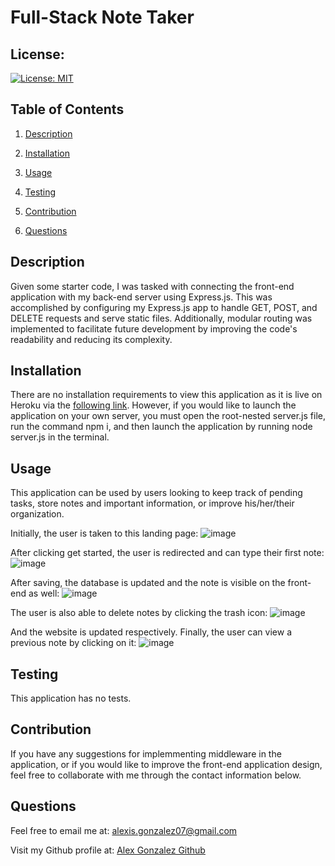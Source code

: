 
# Full-Stack Note Taker

## License:
[![License: MIT](https://img.shields.io/badge/License-MIT-yellow.svg)](https://opensource.org/licenses/MIT)

## Table of Contents
1. [Description](#description)

2. [Installation](#installation)

3. [Usage](#usage)

4. [Testing](#testing)

5. [Contribution](#contribution)

6. [Questions](#questions)



## Description <a name='description'></a>
Given some starter code, I was tasked with connecting the front-end application with my back-end server using Express.js. This was accomplished by configuring my Express.js app to handle GET, POST, and DELETE requests and serve static files. Additionally, modular routing was implemented to facilitate future development by improving the code's readability and reducing its complexity.

## Installation <a name='installation'></a>
There are no installation requirements to view this application as it is live on Heroku via the [following link](https://www.github.com/AlexisGonzalez07). However, if you would like to launch the application on your own server, you must open the root-nested server.js file, run the command npm i, and then launch the application by running node server.js in the terminal.

## Usage <a name='usage'></a>
This application can be used by users looking to keep track of pending tasks, store notes and important information, or improve his/her/their organization.

Initially, the user is taken to this landing page:
![image](./screenshots/Note-Taker-Homepage.png)

After clicking get started, the user is redirected and can type their first note:
![image](./screenshots/Typed-First-Note.png)

After saving, the database is updated and the note is visible on the front-end as well:
![image](./screenshots/Saved-Note.png)

The user is also able to delete notes by clicking the trash icon:
![image](./screenshots/Deleted-Note.png)

And the website is updated respectively. Finally, the user can view a previous note by clicking on it:
![image](./screenshots/Final-Refocus.png)

## Testing <a name='testing'></a>
This application has no tests.

## Contribution <a name='contribution'></a>
If you have any suggestions for implemmenting middleware in the application, or if you would like to improve the front-end application design, feel free to collaborate with me through the contact information below.

## Questions <a name='questions'></a>
Feel free to email me at: alexis.gonzalez07@gmail.com

Visit my Github profile at: [Alex Gonzalez Github](https://www.github.com/AlexisGonzalez07)